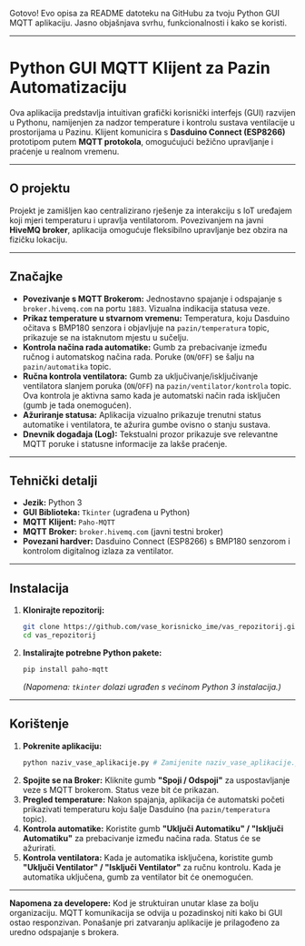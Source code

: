 Gotovo! Evo opisa za README datoteku na GitHubu za tvoju Python GUI MQTT aplikaciju. Jasno objašnjava svrhu, funkcionalnosti i kako se koristi.

---

# Python GUI MQTT Klijent za Pazin Automatizaciju

Ova aplikacija predstavlja intuitivan grafički korisnički interfejs (GUI) razvijen u Pythonu, namijenjen za nadzor temperature i kontrolu sustava ventilacije u prostorijama u Pazinu. Klijent komunicira s **Dasduino Connect (ESP8266)** prototipom putem **MQTT protokola**, omogućujući bežično upravljanje i praćenje u realnom vremenu.

---

## O projektu

Projekt je zamišljen kao centralizirano rješenje za interakciju s IoT uređajem koji mjeri temperaturu i upravlja ventilatorom. Povezivanjem na javni **HiveMQ broker**, aplikacija omogućuje fleksibilno upravljanje bez obzira na fizičku lokaciju.

---

## Značajke

* **Povezivanje s MQTT Brokerom:** Jednostavno spajanje i odspajanje s `broker.hivemq.com` na portu `1883`. Vizualna indikacija statusa veze.
* **Prikaz temperature u stvarnom vremenu:** Temperatura, koju Dasduino očitava s BMP180 senzora i objavljuje na `pazin/temperatura` topic, prikazuje se na istaknutom mjestu u sučelju.
* **Kontrola načina rada automatike:** Gumb za prebacivanje između ručnog i automatskog načina rada. Poruke (`ON`/`OFF`) se šalju na `pazin/automatika` topic.
* **Ručna kontrola ventilatora:** Gumb za uključivanje/isključivanje ventilatora slanjem poruka (`ON`/`OFF`) na `pazin/ventilator/kontrola` topic. Ova kontrola je aktivna samo kada je automatski način rada isključen (gumb je tada onemogućen).
* **Ažuriranje statusa:** Aplikacija vizualno prikazuje trenutni status automatike i ventilatora, te ažurira gumbe ovisno o stanju sustava.
* **Dnevnik događaja (Log):** Tekstualni prozor prikazuje sve relevantne MQTT poruke i statusne informacije za lakše praćenje.

---

## Tehnički detalji

* **Jezik:** Python 3
* **GUI Biblioteka:** `Tkinter` (ugrađena u Python)
* **MQTT Klijent:** `Paho-MQTT`
* **MQTT Broker:** `broker.hivemq.com` (javni testni broker)
* **Povezani hardver:** Dasduino Connect (ESP8266) s BMP180 senzorom i kontrolom digitalnog izlaza za ventilator.

---

## Instalacija

1.  **Klonirajte repozitorij:**
    ```bash
    git clone https://github.com/vase_korisnicko_ime/vas_repozitorij.git
    cd vas_repozitorij
    ```
2.  **Instalirajte potrebne Python pakete:**
    ```bash
    pip install paho-mqtt
    ```
    *(Napomena: `tkinter` dolazi ugrađen s većinom Python 3 instalacija.)*

---

## Korištenje

1.  **Pokrenite aplikaciju:**
    ```bash
    python naziv_vase_aplikacije.py # Zamijenite naziv_vase_aplikacije.py s pravim imenom datoteke
    ```
2.  **Spojite se na Broker:**
    Kliknite gumb **"Spoji / Odspoji"** za uspostavljanje veze s MQTT brokerom. Status veze bit će prikazan.
3.  **Pregled temperature:**
    Nakon spajanja, aplikacija će automatski početi prikazivati temperaturu koju šalje Dasduino (na `pazin/temperatura` topic).
4.  **Kontrola automatike:**
    Koristite gumb **"Uključi Automatiku" / "Isključi Automatiku"** za prebacivanje između načina rada. Status će se ažurirati.
5.  **Kontrola ventilatora:**
    Kada je automatika isključena, koristite gumb **"Uključi Ventilator" / "Isključi Ventilator"** za ručnu kontrolu. Kada je automatika uključena, gumb za ventilator bit će onemogućen.

---

**Napomena za developere:** Kod je struktuiran unutar klase za bolju organizaciju. MQTT komunikacija se odvija u pozadinskoj niti kako bi GUI ostao responzivan. Ponašanje pri zatvaranju aplikacije je prilagođeno za uredno odspajanje s brokera.
